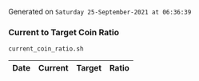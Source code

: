 Generated on `Saturday 25-September-2021 at 06:36:39`

### Current to Target Coin Ratio
`current_coin_ratio.sh`

Date|Current|Target|Ratio
---|---|---|---
